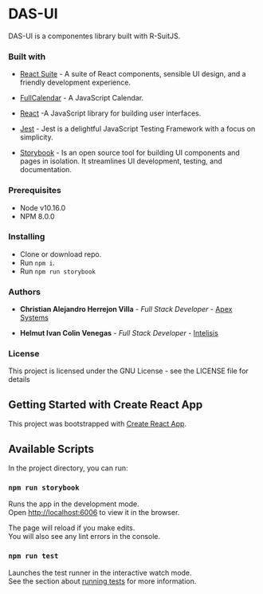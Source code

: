 # DAS-UI
DAS-UI is a componentes library built with R-SuitJS.

### Built with
* [React Suite](https://rsuitejs.com/) - A suite of React components, sensible UI design, and a friendly development experience.

* [FullCalendar](https://fullcalendar.io/) - A JavaScript Calendar.

* [React](https://reactjs.org/) -A JavaScript library for building user interfaces.

* [Jest](https://jestjs.io/) - Jest is a delightful JavaScript Testing Framework with a focus on simplicity.

* [Storybook](https://storybook.js.org/) - Is an open source tool for building UI components and pages in isolation. It streamlines UI development, testing, and documentation.

### Prerequisites
* Node v10.16.0
* NPM 8.0.0

### Installing
* Clone or download repo.
* Run `npm i`.
* Run `npm run storybook`

### Authors

* **Christian Alejandro Herrejon Villa** - *Full Stack Developer* - [Apex Systems](https://www.apexsystems.com/)

* **Helmut Ivan Colin Venegas** - *Full Stack Developer* - [Intelisis](https://intelisis.com/index.html)

### License

This project is licensed under the GNU License - see the LICENSE file for details

## Getting Started with Create React App

This project was bootstrapped with [Create React App](https://github.com/facebook/create-react-app).

## Available Scripts

In the project directory, you can run:

### `npm run storybook`

Runs the app in the development mode.\
Open [http://localhost:6006](http://localhost:6006/) to view it in the browser.

The page will reload if you make edits.\
You will also see any lint errors in the console.

### `npm run test`

Launches the test runner in the interactive watch mode.\
See the section about [running tests](https://facebook.github.io/create-react-app/docs/running-tests) for more information.



